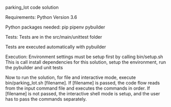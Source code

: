 parking_lot code solution

Requirements:
Python Version 3.6

Python packages needed:
pip
pipenv
pybuilder

Tests:
Tests are in the src/main/unittest folder

Tests are executed automatically with pybuilder

Execution:
Environment settings must be setup first by calling bin/setup.sh
This is call install dependencies for this solution,
setup the environment, run the pybuilder and unit tests

Now to run the solution, for file and interactive mode,
execute bin/parking_lot.sh [filename].
If [filename] is passed, the code flow reads from the input command file
and executes the commands in order.
If [filename] is not passed, the interactive shell mode is setup, and the 
user has to pass the commands separately.
